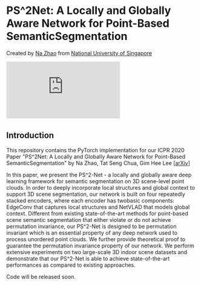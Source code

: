 # PS^2Net: A Locally and Globally Aware Network for Point-Based SemanticSegmentation
Created by <a href="https://github.com/Na-Z" target="_blank">Na Zhao</a> from 
<a href="http://www.nus.edu.sg/" target="_blank">National University of Singapore</a>

![teaser](https://github.com/Na-Z/PS-2Net/blob/master/teaser.pdf)

## Introduction
This repository contains the PyTorch implementation for our ICPR 2020 Paper 
"PS^2Net: A Locally and Globally Aware Network for Point-Based SemanticSegmentation" by Na Zhao, Tat Seng Chua, Gim Hee Lee 
[[arXiv](https://arxiv.org/pdf/1908.05425.pdf)]

In this paper, we present the PS^2-Net - a locally and globally aware deep learning framework for semantic segmentation 
on 3D scene-level point clouds. In order to deeply incorporate local structures and global context to support 3D scene 
segmentation, our network is built on four repeatedly stacked encoders, where each encoder has twobasic components: 
EdgeConv that captures local structures and NetVLAD that models global context. Different from existing state-of-the-art 
methods for point-based scene semantic segmentation that either violate or do not achieve permutation invariance, our 
PS^2-Net is designed to be permutation invariant which is an essential property of any deep network used to process 
unordered point clouds. We further provide theoretical proof to guarantee the permutation invariance property of our 
network. We perform extensive experiments on two large-scale 3D indoor scene datasets and demonstrate that our PS^2-Net 
is able to achieve state-of-the-art performances as compared to existing approaches.

Code will be released soon.
